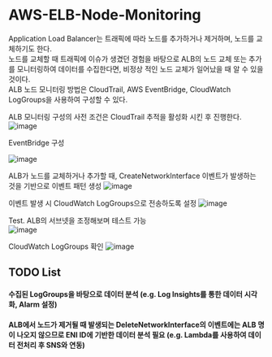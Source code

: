 # AWS-ELB-Node-Monitoring

Application Load Balancer는 트래픽에 따라 노드를 추가하거나 제거하며, 노드를 교체하기도 한다.<br>
노드를 교체할 때 트래픽에 이슈가 생겼던 경험을 바탕으로 ALB의 노드 교체 또는 추가를 모니터링하여 데이터를 수집한다면, 비정상 적인 노드 교체가 일어났을 때 알 수 있을 것이다. <br>
ALB 노드 모니터링 방법은 CloudTrail, AWS EventBridge, CloudWatch LogGroups을 사용하여 구성할 수 있다.<br>

ALB 모니터링 구성의 사전 조건은 CloudTrail 추적을 활성화 시킨 후 진행한다.<br>
![image](https://user-images.githubusercontent.com/43159901/168460777-3fc8d377-44cf-44c0-b0e4-ac4c7cf6e183.png)


EventBridge 구성 

![image](https://user-images.githubusercontent.com/43159901/168460803-5f14b35f-d5fe-4a26-9ad1-0d66684e1695.png)

ALB가 노드를 교체하거나 추가할 때, CreateNetworkInterface 이벤트가 발생하는 것을 기반으로 이벤트 패턴 생성
![image](https://user-images.githubusercontent.com/43159901/168462854-e98fc8ed-b48f-4c7b-bedc-d099ee3916d6.png)


이벤트 발생 시 CloudWatch LogGroups으로 전송하도록 설정
![image](https://user-images.githubusercontent.com/43159901/168461130-c72563c4-e225-4861-96f8-34d204b11744.png)



Test. ALB의 서브넷을 조정해보며 테스트 가능<br>
![image](https://user-images.githubusercontent.com/43159901/168461924-5fcec3d3-7ffb-46f0-8947-1a81614adfb8.png)

CloudWatch LogGroups 확인
![image](https://user-images.githubusercontent.com/43159901/168462233-321339c3-2c00-422a-b9c0-2291d68f7d85.png)




## TODO List
#### 수집된 LogGroups을 바탕으로 데이터 분석 (e.g. Log Insights를 통한 데이터 시각화, Alarm 설정)
#### ALB에서 노드가 제거될 때 발생되는 DeleteNetworkInterface의 이벤트에는 ALB 명이 나오지 않으므로 ENI ID에 기반한 데이터 분석 필요 (e.g. Lambda를 사용하여 데이터 전처리 후 SNS와 연동)
